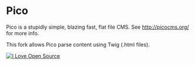 Pico
====

Pico is a stupidly simple, blazing fast, flat file CMS. See http://picocms.org/ for more info.

This fork allows Pico parse content using Twig (.html files).


[![I Love Open Source](http://www.iloveopensource.io/images/logo-lightbg.png)](http://www.iloveopensource.io/projects/524c55dcca7964c617000756)
